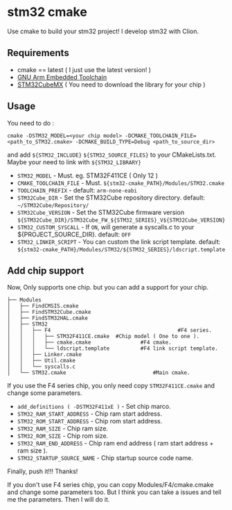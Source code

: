 # stm32 cmake
Use cmake to build your stm32 project! I develop stm32 with Clion.

## Requirements
* cmake == latest ( I just use the latest version! )
* [GNU Arm Embedded Toolchain](https://developer.arm.com/open-source/gnu-toolchain/gnu-rm)
* [STM32CubeMX](http://www.st.com/en/development-tools/stm32cubemx.html) ( You need to download the library for your chip )

## Usage
You need to do :
```shell
cmake -DSTM32_MODEL=<your chip model> -DCMAKE_TOOLCHAIN_FILE=<path_to_STM32.cmake> -DCMAKE_BUILD_TYPE=Debug <path_to_source_dir>
```
and add `${STM32_INCLUDE}` `${STM32_SOURCE_FILES}` to your CMakeLists.txt. Maybe your need to link with `${STM32_LIBRARY}`


* `STM32_MODEL` - Must. eg. STM32F411CE ( Only 12 )
* `CMAKE_TOOLCHAIN_FILE` - Must. `${stm32-cmake_PATH}/Modules/STM32.cmake`
* `TOOLCHAIN_PREFIX` - default: `arm-none-eabi`
* `STM32Cube_DIR` - Set the STM32Cube repository directory. default: `~/STM32Cube/Repository/`
* `STM32Cube_VERSION` - Set the STM32Cube firmware version `${STM32Cube_DIR}/STM32Cube_FW_${STM32_SERIES}_V${STM32Cube_VERSION}`
* `STM32_CUSTOM_SYSCALL` - If `ON`, will generate a syscalls.c to your ${PROJECT_SOURCE_DIR}. default: `OFF`
* `STM32_LINKER_SCRIPT` - You can custom the link script template. default: `${stm32-cmake_PATH}/Modules/STM32/${STM32_SERIES}/ldscript.template`

## Add chip support
Now, Only supports one chip. but you can add a support for your chip.
```
├── Modules
│   ├── FindCMSIS.cmake
│   ├── FindSTM32Cube.cmake
│   ├── FindSTM32HAL.cmake
│   ├── STM32
│   │   ├── F4                                         #F4 series.
│   │   │   ├── STM32F411CE.cmake  #Chip model ( One to one ).
│   │   │   ├── cmake.cmake                #F4 cmake.
│   │   │   └── ldscript.template          #F4 link script template.
│   │   ├── Linker.cmake
│   │   ├── Util.cmake
│   │   └── syscalls.c
│   └── STM32.cmake                            #Main cmake.
```

If you use the F4 series chip, you only need copy `STM32F411CE.cmake` and change some parameters.
* `add_definitions ( -DSTM32F411xE )` - Set chip marco.
* `STM32_RAM_START_ADDRESS` - Chip ram start address.
* `STM32_ROM_START_ADDRESS` - Chip rom start address.
* `STM32_RAM_SIZE` - Chip ram size.
* `STM32_ROM_SIZE` - Chip rom size.
* `STM32_RAM_END_ADDRESS` - Chip ram end address ( ram start address + ram size ).
* `STM32_STARTUP_SOURCE_NAME` - Chip startup source code name.

Finally, push it!!! Thanks!

If you don't use F4 series chip, you can copy Modules/F4/cmake.cmake and change some parameters too. But I think you can take a issues and tell me the parameters. Then I will do it.
